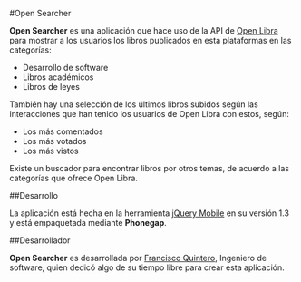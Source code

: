 #Open Searcher

**Open Searcher** es una aplicación que hace uso de la API de [Open Libra](http://wwww.openlibra.com) para mostrar a los usuarios los libros publicados en esta plataformas en las categorías:
* Desarrollo de software
* Libros académicos
* Libros de leyes

También hay una selección de los últimos libros subidos según las interacciones que han tenido los usuarios de Open Libra con estos, según:
* Los más comentados
* Los más votados
* Los más vistos

Existe un buscador para encontrar libros por otros temas, de acuerdo a las categorías que ofrece Open Libra.

##Desarrollo

La aplicación está hecha en la herramienta [jQuery Mobile](http://jquerymobile.com) en su versión 1.3 y está empaquetada mediante **Phonegap**.

##Desarrollador

**Open Searcher** es desarrollada por [Francisco Quintero](http://twitter.com/cescquintero), Ingeniero de software, quien dedicó algo de su tiempo libre para crear esta aplicación.
